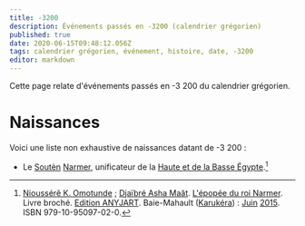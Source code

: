 ```yaml
---
title: -3200
description: Événements passés en -3200 (calendrier grégorien)
published: true
date: 2020-06-15T09:48:12.056Z
tags: calendrier grégorien, événement, histoire, date, -3200
editor: markdown
---
```


Cette page relate d'événements passés en -3 200 du calendrier grégorien.

# Naissances
Voici une liste non exhaustive de naissances datant de -3 200 :
* Le [Soutèn](/fr/encyclopédie/personnalite/titre/per-aat) [Narmer](/fr/encyclopédie/personnalite/homme/noble/souverain/pharaon/afrique/nord-est/kmt/narmer), unificateur de la [Haute et de la Basse Égypte](/personnalite/homme/noble/souverain/pharaon/afrique/nord-est/kmt/narmer#lunification-de-la-haute-et-de-la-basse-egypte).[^1]


[^1]: [Nioussérê K. Omotunde](/personnalite/homme/polymathe/caraibes/midi/departement/karukera/nioussere-kalala-omotunde) ; [Djaïbré Asha Maât](/personnalite/a-classer/djaibre-asha-maat). [L'épopée du roi Narmer](/ouvrage/kemty/l-epopee-du-roi-narmer). Livre broché. [Edition ANYJART](/organisme/a-classer/anyjart). Baie-Mahault ([Karukéra](/geographie/ile/caraibes/midi/karukera)) : [Juin](/histoire/date/calendrier-gregorien/par-mois/juin) [2015](/histoire/date/calendrier-gregorien/par-annee/2015). ISBN 979-10-95097-02-0.